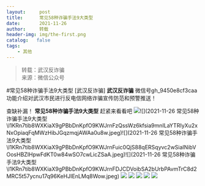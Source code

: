 ```yaml
---
layout:     post
title:      常见58种诈骗手法9大类型
date:       2021-11-26
author:     转载
header-img: img/the-first.png
catalog:   false
tags:
    - 其他
---
```


<blockquote><p>转载：武汉反诈骗<br>
来源：微信公众号</p></blockquote>

#常见58种诈骗手法9大类型
[武汉反诈骗]
**武汉反诈骗**
微信号gh_9450e8cf3caa
功能介绍对武汉市民进行反电信网络诈骗宣传防范和预警推送！

查缺补漏！
**常见58种诈骗手法9大类型**
赶紧来看看吧
![]({{site.baseurl}}/postimg/l1KRn7tib8WWoxX9O8VKbGk4Oq5kem2aHdvMJiaUafY76icevyBZ7wKR6JCOSmIyOwO4d4gdgyApHBLxKNA1YSP3w.jpeg)![](2021-11-26
常见58种诈骗手法9大类型\\l1KRn7tib8WXKiaX9gPBbDnKpfO9KWJrnFzQssWz6kfsia9mnILaYTRIyXu2xNxOpiaqFqMWzHibJGqzmqjAWAa0u8w.jpeg)![](2021-11-26
常见58种诈骗手法9大类型\\l1KRn7tib8WXKiaX9gPBbDnKpfO9KWJrnFuic0QjS88qERSqyvc2wSiaINibVOosHBZIHpwFdKT0w84wSO7cwLicZSaA.jpeg)![](2021-11-26
常见58种诈骗手法9大类型\\l1KRn7tib8WXKiaX9gPBbDnKpfO9KWJrnFDJCDVoibSA2bUrbPAvmTrC8d2MRC5t57ycnu17q96KeHJIEnLMq8Wow.jpeg)
![]({{site.baseurl}}/postimg/l1KRn7tib8WXKiaX9gPBbDnKpfO9KWJrnFw8Q5TYXhF6zeRjhGCyduGSD32KzG0HZb0ptQa8cSUb63ftaT4ubeibA.jpeg)
![]({{site.baseurl}}/postimg/l1KRn7tib8WXKiaX9gPBbDnKpfO9KWJrnFwZo5HYxsRfEIS5WMiba58Eo9R6rdaDKjqJCY8o7j1Iwibc2xA4dIeG3Q.jpeg)
![]({{site.baseurl}}/postimg/l1KRn7tib8WXKiaX9gPBbDnKpfO9KWJrnF4ibSRNPEvgXCT6HlibIaEfTZgrg19ibUVDiapCibVxDIheaNlycZnMch4JA.jpeg)
![]({{site.baseurl}}/postimg/v8lx8Y7QxRlpiawofxNkibX0wicruhasDTr4QzEyWU37ib0YtQ0qB7LEILAKtTw2aKbgnAd1CibGMsCBUicdQCpukdKQ.jpeg)
![]({{site.baseurl}}/postimg/8wBAcE4t1v5pNkGacS01vh9HPVyH4g7Q4yglA4GkyncTLGY9hKnrmoy4HQMO5Vqd0OiaRresjc7g8q1lypZlmWA.jpeg)
